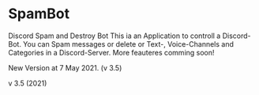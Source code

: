 # SpamBot
Discord Spam and Destroy Bot
This ia an Application to controll a Discord-Bot. You can Spam messages or delete or Text-, Voice-Channels and Categories in a Discord-Server.
More feauteres comming soon!

New Version at 7 May 2021. (v 3.5)

v 3.5 (2021)
